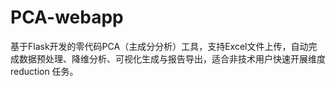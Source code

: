 # PCA-webapp
基于Flask开发的零代码PCA（主成分分析）工具，支持Excel文件上传，自动完成数据预处理、降维分析、可视化生成与报告导出，适合非技术用户快速开展维度 reduction 任务。
